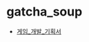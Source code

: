 # gatcha_soup

- [게임_개발_기획서](https://github.com/ysh4296/gatcha_dcss/blob/master/documents/stone_soup.pdf)
